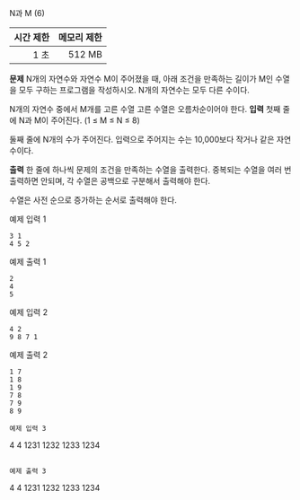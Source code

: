 N과 M (6)

|시간 제한|메모리 제한|
|---:|---:|
|1 초 | 512 MB |

**문제**
N개의 자연수와 자연수 M이 주어졌을 때, 아래 조건을 만족하는 길이가 M인 수열을 모두 구하는 프로그램을 작성하시오. N개의 자연수는 모두 다른 수이다.

N개의 자연수 중에서 M개를 고른 수열
고른 수열은 오름차순이어야 한다.
**입력**
첫째 줄에 N과 M이 주어진다. (1 ≤ M ≤ N ≤ 8)

둘째 줄에 N개의 수가 주어진다. 입력으로 주어지는 수는 10,000보다 작거나 같은 자연수이다.

**출력**
한 줄에 하나씩 문제의 조건을 만족하는 수열을 출력한다. 중복되는 수열을 여러 번 출력하면 안되며, 각 수열은 공백으로 구분해서 출력해야 한다.

수열은 사전 순으로 증가하는 순서로 출력해야 한다.

예제 입력 1 
```
3 1
4 5 2
```

예제 출력 1 
```
2
4
5

```
예제 입력 2 
```
4 2
9 8 7 1
```

예제 출력 2
```
1 7
1 8
1 9
7 8
7 9
8 9
```


```
예제 입력 3
```
4 4
1231 1232 1233 1234
```

예제 출력 3
```
4 4
1231 1232 1233 1234
```
